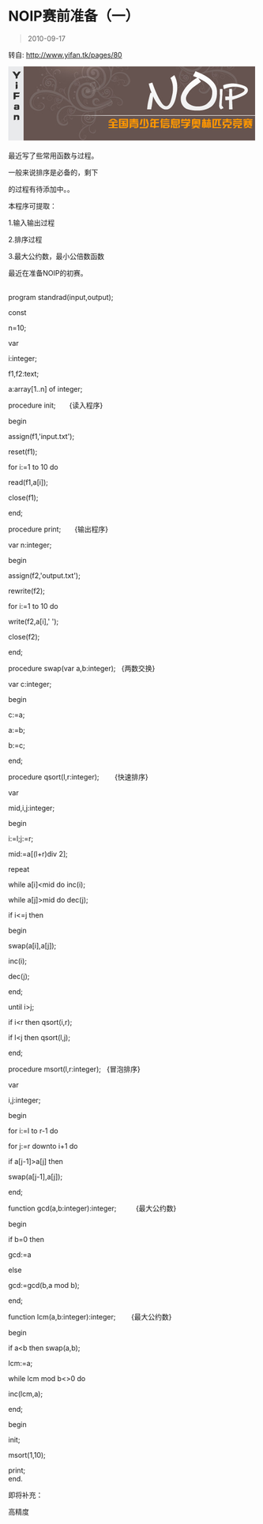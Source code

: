 # NOIP赛前准备（一） 

> 2010-09-17

<div class="pcs-article-content_ptkaiapt4bxy_baiduscarticle" id="detailArticleContent_ptkaiapt4bxy_baiduscarticle">
 <p>
  转自:
  <a href="http://www.yifan.tk/pages/80" target="_blank">
   http://www.yifan.tk/pages/80
  </a>
 </p>
 <p>
  <img src="images/9e21710667a0212c6ca19990041e755f.jpg"/>
  <br/>
  <br/>
  最近写了些常用函数与过程。
 </p>
 <p>
  一般来说排序是必备的，剩下
 </p>
 <p>
  的过程有待添加中。。
 </p>
 <p>
  本程序可提取：
 </p>
 <p>
  1.输入输出过程
 </p>
 <p>
  2.排序过程
 </p>
 <p>
  3.最大公约数，最小公倍数函数
 </p>
 <p>
  最近在准备NOIP的初赛。
 </p>
 <p>
  <br/>
  program standrad(input,output);
 </p>
 <p>
  const
 </p>
 <p>
  n=10;
 </p>
 <p>
  var
 </p>
 <p>
  i:integer;
 </p>
 <p>
  f1,f2:text;
 </p>
 <p>
  a:array[1..n] of integer;
 </p>
 <p>
  procedure init;       {读入程序}
 </p>
 <p>
  begin
 </p>
 <p>
  assign(f1,'input.txt');
 </p>
 <p>
  reset(f1);
 </p>
 <p>
  for i:=1 to 10 do
 </p>
 <p>
  read(f1,a[i]);
 </p>
 <p>
  close(f1);
 </p>
 <p>
  end;
 </p>
 <p>
  procedure print;       {输出程序}
 </p>
 <p>
  var n:integer;
 </p>
 <p>
  begin
 </p>
 <p>
  assign(f2,'output.txt');
 </p>
 <p>
  rewrite(f2);
 </p>
 <p>
  for i:=1 to 10 do
 </p>
 <p>
  write(f2,a[i],' ');
 </p>
 <p>
  close(f2);
 </p>
 <p>
  end;
 </p>
 <p>
  procedure swap(var a,b:integer);   {两数交换}
 </p>
 <p>
  var c:integer;
 </p>
 <p>
  begin
 </p>
 <p>
  c:=a;
 </p>
 <p>
  a:=b;
 </p>
 <p>
  b:=c;
 </p>
 <p>
  end;
 </p>
 <p>
  procedure qsort(l,r:integer);        {快速排序}
 </p>
 <p>
  var
 </p>
 <p>
  mid,i,j:integer;
 </p>
 <p>
  begin
 </p>
 <p>
  i:=l;j:=r;
 </p>
 <p>
  mid:=a[(l+r)div 2];
 </p>
 <p>
  repeat
 </p>
 <p>
  while a[i]&lt;mid do inc(i);
 </p>
 <p>
  while a[j]&gt;mid do dec(j);
 </p>
 <p>
  if i&lt;=j then
 </p>
 <p>
  begin
 </p>
 <p>
  swap(a[i],a[j]);
 </p>
 <p>
  inc(i);
 </p>
 <p>
  dec(j);
 </p>
 <p>
  end;
 </p>
 <p>
  until i&gt;j;
 </p>
 <p>
  if i&lt;r then qsort(i,r);
 </p>
 <p>
  if l&lt;j then qsort(l,j);
 </p>
 <p>
  end;
 </p>
 <p>
  procedure msort(l,r:integer);   {冒泡排序}
 </p>
 <p>
  var
 </p>
 <p>
  i,j:integer;
 </p>
 <p>
  begin
 </p>
 <p>
  for i:=l to r-1 do
 </p>
 <p>
  for j:=r downto i+1 do
 </p>
 <p>
  if a[j-1]&gt;a[j] then
 </p>
 <p>
  swap(a[j-1],a[j]);
 </p>
 <p>
  end;
 </p>
 <p>
  function gcd(a,b:integer):integer;          {最大公约数}
 </p>
 <p>
  begin
 </p>
 <p>
  if b=0 then
 </p>
 <p>
  gcd:=a
 </p>
 <p>
  else
 </p>
 <p>
  gcd:=gcd(b,a mod b);
 </p>
 <p>
  end;
 </p>
 <p>
  function lcm(a,b:integer):integer;        {最大公约数}
 </p>
 <p>
  begin
 </p>
 <p>
  if a&lt;b then swap(a,b);
 </p>
 <p>
  lcm:=a;
 </p>
 <p>
  while lcm mod b&lt;&gt;0 do
 </p>
 <p>
  inc(lcm,a);
 </p>
 <p>
  end;
 </p>
 <p>
  begin
 </p>
 <p>
  init;
 </p>
 <p>
  msort(1,10);
 </p>
 <p>
  print;
  <br/>
  end.
 </p>
 <p>
  即将补充：
 </p>
 <p>
  高精度
 </p>
</div>


